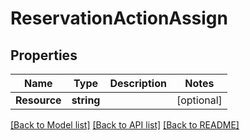 # ReservationActionAssign

## Properties
Name | Type | Description | Notes
------------ | ------------- | ------------- | -------------
**Resource** | **string** |  | [optional] 

[[Back to Model list]](../README.md#documentation-for-models) [[Back to API list]](../README.md#documentation-for-api-endpoints) [[Back to README]](../README.md)


